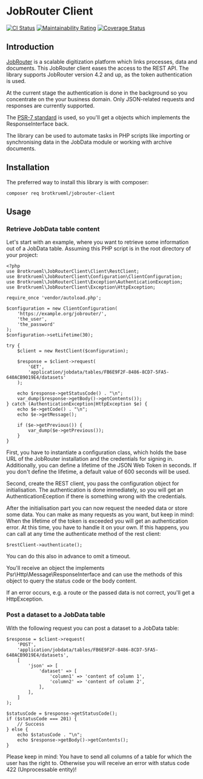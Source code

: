 # JobRouter Client

[![CI Status](https://github.com/brotkrueml/jobrouter-client/workflows/CI/badge.svg?branch=master)](https://github.com/brotkrueml/jobrouter-client/actions?query=workflow%3ACI)
[![Maintainability Rating](https://sonarcloud.io/api/project_badges/measure?project=jobrouter-client&metric=sqale_rating)](https://sonarcloud.io/dashboard?id=jobrouter-client)
[![Coverage Status](https://coveralls.io/repos/github/brotkrueml/jobrouter-client/badge.svg?branch=master)](https://coveralls.io/github/brotkrueml/jobrouter-client?branch=master)

## Introduction

[JobRouter](https://www.jobrouter.com/) is a scalable digitization platform which links
processes, data and documents. This JobRouter client eases the access to the REST API.
The library supports JobRouter version 4.2 and up, as the token authentication is used.

At the current stage the authentication is done in the background so you concentrate on
the your business domain. Only JSON-related requests and responses are currently supported.

The [PSR-7 standard](https://www.php-fig.org/psr/psr-7/) is used, so you'll get a objects
which implements the ResponseInterface back.

The library can be used to automate tasks in PHP scripts like importing or synchronising
data in the JobData module or working with archive documents.

## Installation

The preferred way to install this library is with composer:

    composer req brotkrueml/jobrouter-client

## Usage

### Retrieve JobData table content

Let's start with an example, where you want to retrieve some information out of a JobData
table. Assuming this PHP script is in the root directory of your project:

    <?php
    use Brotkrueml\JobRouterClient\Client\RestClient;
    use Brotkrueml\JobRouterClient\Configuration\ClientConfiguration;
    use Brotkrueml\JobRouterClient\Exception\AuthenticationException;
    use Brotkrueml\JobRouterClient\Exception\HttpException;

    require_once 'vendor/autoload.php';

    $configuration = new ClientConfiguration(
        'https://example.org/jobrouter/',
        'the_user',
        'the_password'
    );
    $configuration->setLifetime(30);

    try {
        $client = new RestClient($configuration);

        $response = $client->request(
            'GET',
            'application/jobdata/tables/FB6E9F2F-8486-8CD7-5FA5-640ACB9019E4/datasets'
        );

        echo $response->getStatusCode() . "\n";
        var_dump($response->getBody()->getContents());
    } catch (AuthenticationException|HttpException $e) {
        echo $e->getCode() . "\n";
        echo $e->getMessage();

        if ($e->getPrevious()) {
            var_dump($e->getPrevious());
        }
    }

First, you have to instantiate a configuration class, which holds the base URL of
the JobRouter installation and the credentials for signing in. Additionally, you can
define a lifetime of the JSON Web Token in seconds. If you don't define the lifetime,
a default value of 600 seconds will be used.

Second, create the REST client, you pass the configuration object for initialisation.
The authentication is done immediately, so you will get an AuthenticationEception if there is
something wrong with the credentials.

After the initialisation part you can now request the needed data or
store some data. You can make as many requests as you want, but keep in
mind: When the lifetime of the token is exceeded you will get an
authentication error. At this time, you have to handle it on your own. If this
happens, you can call at any time the authenticate method of the rest client:

    $restClient->authenticate();

You can do this also in advance to omit a timeout.

You'll receive an object the implements Psr\Http\Message\ResponseInterface and can use
the methods of this object to query the status code or the body content.

If an error occurs, e.g. a route or the passed data is not correct, you'll get a
HttpException.

### Post a dataset to a JobData table

With the following request you can post a dataset to a JobData table:

    $response = $client->request(
        'POST',
        'application/jobdata/tables/FB6E9F2F-8486-8CD7-5FA5-640ACB9019E4/datasets',
        [
            'json' => [
                'dataset' => [
                    'column1' => 'content of column 1',
                    'column2' => 'content of column 2',
                ],
            ],
        ]
    );

    $statusCode = $response->getStatusCode();
    if ($statusCode === 201) {
        // Success
    } else {
        echo $statusCode . "\n";
        echo $response->getBody()->getContents();
    }

Please keep in mind: You have to send all columns of a table for which
the user has the right to. Otherwise you will receive an error with
status code 422 (Unprocessable entity)!

